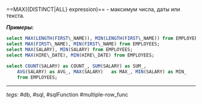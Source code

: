 ==MAX({DISTINCT|ALL} expression)== - максимум числа, даты или текста.

***Примеры:***
```sql
select MAX(LENGTH(FIRST\_NAME)), MIN(LENGTH(FIRST\_NAME)) from EMPLOYEES;  
select MAX(FIRST\_NAME), MIN(FIRST\_NAME) from EMPLOYEES;  
select MAX(SALARY), MIN(SALARY) from EMPLOYEES;  
select MAX(HIRE\_DATE), MIN(HIRE\_DATE) from EMPLOYEES;  
  
select COUNT(SALARY) as COUNT_, SUM(SALARY) as SUM_,
	AVG(SALARY) as AVG_, MAX(SALARY)   as MAX_, MIN(SALARY) as MIN_  
    from EMPLOYEES;
```
---
*tegs:* #db, #sql, #sqlFunction #multiple-row_func 
